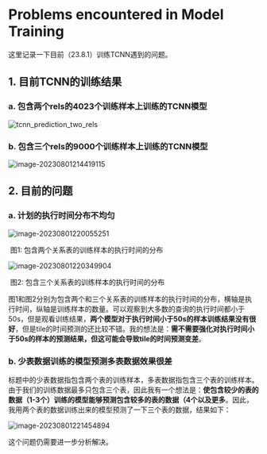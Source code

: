 # Problems encountered in Model Training 

这里记录一下目前（23.8.1）训练TCNN遇到的问题。

## 1. 目前TCNN的训练结果

### a. 包含两个rels的4023个训练样本上训练的TCNN模型

![tcnn_prediction_two_rels](../../../DBGroup/1.Learning_based_Optimizer/pg_optimizer_experiment_utils/papers/Cost_Model/TCNN/tcnn_prediction_two_rels.png)

### b. 包含三个rels的9000个训练样本上训练的TCNN模型

![image-20230801214419115](C:/Users/2/AppData/Roaming/Typora/typora-user-images/image-20230801214419115.png)

## 2. 目前的问题

### a. 计划的执行时间分布不均匀

![image-20230801220055251](C:/Users/2/AppData/Roaming/Typora/typora-user-images/image-20230801220055251.png)

​                                                                                                  图1: 包含两个关系表的训练样本的执行时间的分布



![image-20230801220349904](C:/Users/2/AppData/Roaming/Typora/typora-user-images/image-20230801220349904.png)

​                                                                                                 图2: 包含三个关系表的训练样本的执行时间的分布

图1和图2分别为包含两个和三个关系表的训练样本的执行时间的分布，横轴是执行时间，纵轴是训练样本的数量。可以观察到大多数的查询的执行时间都小于50s，但是观看训练结果，**两个模型对于执行时间小于50s的样本训练结果没有很好**，但是tile的时间预测的还比较不错。我的想法是：**需不需要强化对执行时间小于50s的样本的预测结果，但这可能会导致tile的时间预测变差**。

### b. 少表数据训练的模型预测多表数据效果很差

标题中的少表数据指包含两个表的训练样本，多表数据指包含三个表的训练样本。由于我们的训练数据最多只包含三个表，因此我有一个想法是：**使包含较少的表的数据（1-3个）训练的模型能够预测包含较多的表的数据（4个以及更多**。因此，我用两个表的数据训练出来的模型预测了一下三个表的数据，结果如下：

![image-20230801221454894](C:/Users/2/AppData/Roaming/Typora/typora-user-images/image-20230801221454894.png)



这个问题仍需要进一步分析解决。

